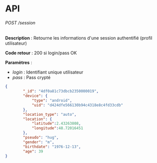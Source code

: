 # API

###### POST /session

**Description** : Retourne les informations d'une session authentifié (profil utilisateur)

**Code retour** : 200 si login/pass OK

**Paramètres** : 
- *login* : Identifiant unique utilisateur
- *pass*  : Pass crypté 

```json
{
        "_id": "4df0a81c73dbcb2350000019",
        "device": {
            "type": "android",
            "uid": "d424dfe566130b94c4318e8c4fd33cdb"
        },
        "location_type": "auto",
        "location": {
            "latitude":2.43263808,
            "longitude":48.72016451
        },
        "pseudo": "hug",
        "gender": "m",
        "birthdate": "1976-12-13",
        "age": 39
}
```
